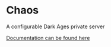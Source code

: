 # Chaos

A configurable Dark Ages private server

[Documentation can be found here](https://docs.chaos-server.net)